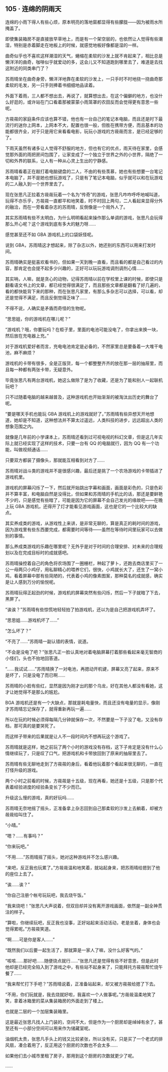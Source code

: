 ## 105 · 连绵的阴雨天

连绵的小雨下得人有些心烦，原本明亮的落地窗都显得有些朦胧——因为被雨水所掩盖了。

即使集装箱房不是直接放早草地上，而是有一个架空层的，也依然让人觉得有些潮湿，特别是赤着脚走在地板上的时候，就感觉地板好像都是湿的一样。

曲奇似乎也不喜欢这样潮湿的天气，蜷缩在柔软的沙发上就不肯起来了，相比总是懒洋洋的曲奇，咖啡似乎就爱动的多，这会儿又不知道跑到哪里去了，难道是去找这附近的同类串门了？

苏雨晴坐在曲奇身旁，懒洋洋地靠在柔软的沙发上，一只手时不时地挠一挠曲奇那柔软的毛发，另一只手则捧着书细细地品读着。

外面下着雨，三人都不想出去，再说了，就算想出去，在这个偏僻的地方，也没什么好逛的，或许站在门口看着那被蒙蒙小雨笼罩的农田反而会觉得更有意思一些呢。

方莜莜的家庭条件应该也算不错，他也有一台自己的笔记本电脑，而且还是时下最流行的迷你上网本，上网本不大，配置也很一般，但胜在携带方便，而且基本的功能都很齐全，对于只是用它来看看电影，玩玩小游戏的方莜莜而言，是已经足够的了。

下雨天虽然有诸多让人觉得不舒服的地方，但也有它的优点，雨天待在家里，会感觉那外面的雨把房间包围了，让家变成了一个独立于世界之外的小世界，隔绝了一切和外界的联系，让人有一种从心灵上生出的宁静感。

苏雨晴看着正在敲打着电脑键盘的二人，不由的有些羡慕，她也有些想要一台笔记本电脑了，并不是她也想玩游戏了，只是有了笔记本电脑，似乎就可以和在玩游戏的二人融入到一个世界里去了。

现在张思凡正拉着方莜莜玩着一个名为“传奇”的游戏，张思凡咋咋呼呼地喊叫道，玩得不亦乐乎，方莜莜一直都平和地笑着，时不时回上两句，二人看起来显得分外的融洽，而在一旁看着杂志的苏雨晴，反倒像是一个局外人了。

其实苏雨晴有些不太明白，为什么明明看起来操作那么单调的游戏，张思凡会玩得那么开心呢？这个游戏到底有多大的魅力呀……

感觉甚至还不如 GBA 游戏机上的口袋妖怪呢。

说到 GBA，苏雨晴这才想起来，除了杂志以外，她还别的东西可以用来打发时间。

苏雨晴确实是挺喜欢看书的，但如果一天到晚一直看，而且看的都是自己看过的内容，那肯定也会提不起多少兴趣的，正好可以玩玩游戏调剂调剂心情……

其实呐，人嘛，就是贪心的动物，记得苏雨晴以前在学校里上课的时候，即使只是翻看语文书上的文章，都已经觉得很满足了，而且那些文章都是翻看了好几遍的，看的都快能背下来的那种，而在张思凡家里，有那么多杂志可以选择，可以看，却还是觉得不满足，而且反倒觉得乏味了……

不得不说，人确实是矛盾而奇怪的生物呢。

“思思姐，你的游戏机在哪儿呢？”

“游戏机？哦，你要玩吗？在柜子里，里面的电池可能没电了，你拿出来换一块，然后放在充电器上充。”

对于游戏机爱好者而言，充电电池肯定是必备的，不然家里总是要备着一大堆干电池，麻不麻烦？

游戏机的卡带有很多，全是正版货，每一个都整整齐齐的放在那一层的抽屉里，而且每一种都有两张卡带，无疑意外。

毕竟张思凡有两台游戏机，她这么做除了是为了收藏，还是为了能和别人一起联机玩吧？

只不过随着电脑的越来越普及，这种游戏机也开始渐渐的被淘汰出历史的舞台了呢。

“要是哪天手机也能玩 GBA 游戏机上的游戏就好了。”苏雨晴有些异想天开地想道，她却是不知道，这种想法并不算太过遥远，人类科技的进步，远远超出人类的想象范围之内。

就像是几年前的小学课本上，苏雨晴还看到过可视电视的科幻文章，但是这几年实际上就已经实现了这样的技术，只要一台有 QQ 的电脑就行，因为 QQ 有一个功能，叫做视频通话……

只要双方都装了摄像头，那就能互相看到对方了……

苏雨晴对战斗类的游戏并不是很感兴趣，最后还是挑了一个农场游戏的卡带插进了游戏机里。

游戏机的屏幕闪烁了一下，然后就开始跳出字幕和画面，画面是彩色的，只是色彩并不算丰富，和电脑自然是没得比，但如果和苏雨晴的手机比的话，那还是要鲜艳不少的，只是感觉有些暗了，可能是因为它的屏幕不会自己发光的缘故吧——在晚上玩 GBA 游戏机，还得开了灯才能看见游戏画面，这也是它的一个比较大的缺点。

其实养成类的游戏，从游戏性上来讲，是非常无聊的，算是真正的耗时间的游戏，因为游戏里有些东西要完成，都需要时间等待——虽然在等待时间里玩家可以去做别的事情。

那么养成类游戏的乐趣在哪里呢？无外乎是对于时间的合理安排、对未来的合理规划以及在完成目标时的成就感吧。

苏雨晴操控着自己的角色将农场围了一圈栅栏，种起了萝卜，还跑去商店里买了一公一母两只小鸡仔，用私聊精心的喂养它们，很快，小鸡就长大了，还生了一窝小鸡，看着屏幕中那有些简陋的，代表着小鸡的像素图案，那种莫名的成就感，确实是让人感到万分的愉悦呢。

苏雨晴玩得正起劲的时候，游戏机的屏幕突然有些闪烁，然后一下子就暗了下去，黑屏了。

“诶诶？”苏雨晴有些惊慌地轻轻拍了拍游戏机，还以为是自己把游戏机弄坏了。

“思思姐……游戏机坏了……”

“怎么坏了？”

“不亮了……”苏雨晴一副认错的表情，说道。

“不会是没电了吧？”张思凡正一脸认真地对着电脑屏幕打着那些看起来毫无智商的小怪们，头也不抬地回答道。

“……我试试……”苏雨晴换了一对电池，再摁动开机键，屏幕又亮了起来，原来不是坏了，只是没电了而已啊……

苏雨晴的小脸有些红，显然是因为刚才出的那个乌龙，好在其他人都没有看她，这才让她觉得不是那么的尴尬。

BGA 游戏机还是有一个大缺点，那就是耗电量快，而且还没有电量的显示，像刚才苏雨晴忘记保存了，就得重新再玩一遍……

所以在玩的时候必须得每隔几分钟就保存一次，不然要是一下子没了电，又没有存档，那可真的是要哭死了。

而这样子带来的后果就是让人不一段时间内不想再玩这个游戏了。

苏雨晴就是这样，她之前玩了两个小时的游戏没有存档，这下子肯定是没有什么心情继续玩了，只是叹了口气，把游戏机和卡带放回到了原来的抽屉里去了。

苏雨晴有些无聊地走到了方莜莜的身后，看着他玩着那个看起来很无聊的，一直在打怪升级的游戏。

两个小时之前看的时候，方莜莜是十五级，现在再看，她还是十五级，只是那个代表着经验进度的经验条变长了不少而已。

升级这么慢的游戏，真的好玩吗……

苏雨晴无奈地摇了摇头，正准备拿上杂志回到自己那柔软的沙发上去躺着，却被方莜莜给叫住了。

“小晴。”

“嗯？……有事吗？”

“你来玩吧。”

“不用……”苏雨晴摇了摇头，她对这种游戏并不怎么感兴趣。

“来吧，反正我也玩累了。”方莜莜温和地笑着，就站起身来，把苏雨晴给摁到了他的座位上去了。

“诶……诶？”

“你自己注册个帐号玩玩吧，我去烧午饭。”

“我来烧吧！”张思凡大声说着，但双目却并没有离开游戏画面，依然是一副全神贯注的样子。

“算啦，你继续玩吧，反正我也没事，正好站起来活动活动，老是坐着，身体也会觉得累呢。”方莜莜笑道。

“啊……可是你是客人……”

“既然我们以后要一起生活了，那就算是一家人了嘛，没什么好客气的。”

“咳咳……那好吧……随便烧点就行……”张思凡还是觉得有些不好意思，但是此时他却是已经完全陷入到了游戏之中，有些站不起身来了，只能拜托方莜莜帮忙烧午餐了……

“我来帮忙打下手吧？”苏雨晴说着，正准备站起来，却又被方莜莜给摁了下去。

“不用，你们玩就是，我去烧就好啦，我喜欢一个人做事呢。”方莜莜温柔地笑了笑，拿着冰箱里的菜从集装箱房的外面走到了楼上。

也就是二层的一个加层集装箱里。

这是最近张思凡找人上门装的，空间不大，但是作为一个厨房却是绰绰有余了，甚至还有一小部分空间可以用来作为储藏室呢。

油烟机太贵，张思凡手头上的钱又比较紧张，所以没有买，只是买了一个老式的排风扇，凑合着用了，反正用这个厨房的次数也不会太多……

如果他们去小城市里租了房子，那用到这个厨房的次数就更少了呢。

……

